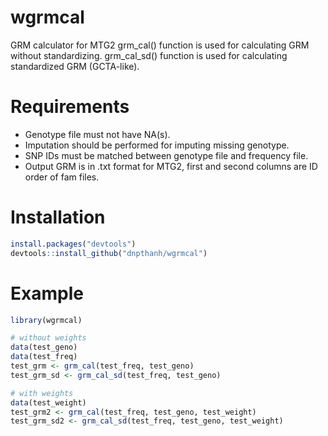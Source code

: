 # wgrmcal
GRM calculator for MTG2
grm_cal() function is used for calculating GRM without standardizing.
grm_cal_sd() function is used for calculating standardized GRM (GCTA-like).

# Requirements
- Genotype file must not have NA(s).
- Imputation should be performed for imputing missing genotype.
- SNP IDs must be matched between genotype file and frequency file.
- Output GRM is in .txt format for MTG2, first and second columns are ID order of fam files.

# Installation
```r
install.packages("devtools")
devtools::install_github("dnpthanh/wgrmcal")
```

# Example

```r
library(wgrmcal)
```

```r
# without weights
data(test_geno)
data(test_freq)
test_grm <- grm_cal(test_freq, test_geno)
test_grm_sd <- grm_cal_sd(test_freq, test_geno)
```

```r
# with weights
data(test_weight)
test_grm2 <- grm_cal(test_freq, test_geno, test_weight)
test_grm_sd2 <- grm_cal_sd(test_freq, test_geno, test_weight)
```
